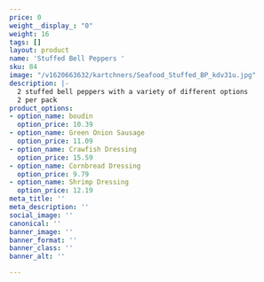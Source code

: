 ```yaml
---
price: 0
weight__display_: "0"
weight: 16
tags: []
layout: product
name: 'Stuffed Bell Peppers '
sku: 84
image: "/v1620663632/kartchners/Seafood_Stuffed_BP_kdv31u.jpg"
description: |-
  2 stuffed bell peppers with a variety of different options
  2 per pack
product_options:
- option_name: boudin
  option_price: 10.39
- option_name: Green Onion Sausage
  option_price: 11.09
- option_name: Crawfish Dressing
  option_price: 15.59
- option_name: Cornbread Dressing
  option_price: 9.79
- option_name: Shrimp Dressing
  option_price: 12.19
meta_title: ''
meta_description: ''
social_image: ''
canonical: ''
banner_image: ''
banner_format: ''
banner_class: ''
banner_alt: ''

---
```

